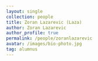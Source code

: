 ```yaml
---
layout: single
collection: people
title: Zoran Lazarevic (Laza)
author: Zoran Lazarevic
author_profile: true
permalink: /people/zoranlazarevic
avatar: /images/bio-photo.jpg
tag: alumnus
---
```


